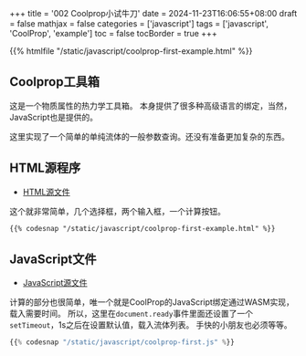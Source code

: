 +++
title = '002 Coolprop小试牛刀'
date = 2024-11-23T16:06:55+08:00
draft = false
mathjax = false
categories = ['javascript']
tags = ['javascript', 'CoolProp', 'example']
toc = false
tocBorder = true
+++


{{% htmlfile "/static/javascript/coolprop-first-example.html" %}}


## Coolprop工具箱

这是一个物质属性的热力学工具箱。
本身提供了很多种高级语言的绑定，当然，JavaScript也是提供的。

这里实现了一个简单的单纯流体的一般参数查询。还没有准备更加复杂的东西。

## HTML源程序

- [HTML源文件](/javascript/coolprop-first-example.html)

这个就非常简单，几个选择框，两个输入框，一个计算按钮。

```html
{{% codesnap "/static/javascript/coolprop-first-example.html" %}}
```
## JavaScript文件


- [JavaScript源文件](/javascript/coolprop-first.js)

计算的部分也很简单，唯一个就是CoolProp的JavaScript绑定通过WASM实现，载入需要时间。
所以，这里在`document.ready`事件里面还设置了一个`setTimeout`，1s之后在设置默认值，载入流体列表。
手快的小朋友也必须等等。

```javascript
{{% codesnap "/static/javascript/coolprop-first.js" %}}
```
